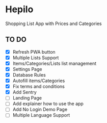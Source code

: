 # Hepilo

Shopping List App with Prices and Categories

## TO DO

- [x] Refresh PWA button
- [x] Multiple Lists Support
- [x] Items/Categories/Lists list management
- [x] Settings Page
- [x] Database Rules
- [x] Autofill items/Categories
- [x] Fix terms and conditions
- [x] Add Sentry
- [ ] Landing Page
- [ ] Add explainer how to use the app
- [ ] Add No Login Demo Page
- [ ] Multiple Language Support